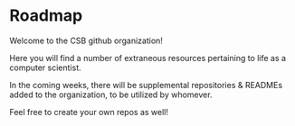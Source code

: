 # Roadmap

Welcome to the CSB github organization!

Here you will find a number of extraneous resources pertaining to life as a computer scientist.

In the coming weeks, there will be supplemental repositories & READMEs added to the organization, to be utilized by whomever.

Feel free to create your own repos as well!
